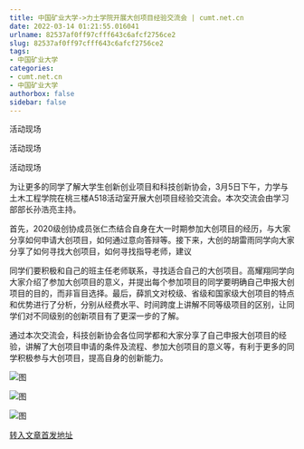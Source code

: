 ```yaml
---
title: 中国矿业大学->力土学院开展大创项目经验交流会 | cumt.net.cn
date: 2022-03-14 01:21:55.016041
urlname: 82537af0ff97cfff643c6afcf2756ce2
slug: 82537af0ff97cfff643c6afcf2756ce2
tags: 
- 中国矿业大学
categories:
- cumt.net.cn
- 中国矿业大学
authorbox: false
sidebar: false
---
```

活动现场

活动现场

活动现场

为让更多的同学了解大学生创新创业项目和科技创新协会，3月5日下午，力学与土木工程学院在桃三楼A518活动室开展大创项目经验交流会。本次交流会由学习部部长孙浩亮主持。  

首先，2020级创协成员张仁杰结合自身在大一时期参加大创项目的经历，与大家分享如何申请大创项目，如何通过意向答辩等。接下来，大创的胡雷雨同学向大家分享了如何寻找大创项目，如何寻找指导老师，建议
<!--more-->
同学们要积极和自己的班主任老师联系，寻找适合自己的大创项目。高耀翔同学向大家介绍了参加大创项目的意义，并提出每个参加项目的同学要明确自己申报大创项目的目的，而非盲目选择。最后，薛凯文对校级、省级和国家级大创项目的特点和优势进行了分析，分别从经费水平、时间跨度上讲解不同等级项目的区别，让同学们对不同级别的创新项目有了更深一步的了解。  

通过本次交流会，科技创新协会各位同学都和大家分享了自己申报大创项目的经验，讲解了大创项目申请的条件及流程、参加大创项目的意义等，有利于更多的同学积极参与大创项目，提高自身的创新能力。

![图](http://xwzx.cumt.edu.cn/_upload/article/images/70/c1/fe63d28a4174ae815c34dd94508a/36281c6a-2744-4453-805c-fcce071d2919.jpg)

![图](http://xwzx.cumt.edu.cn/_upload/article/images/70/c1/fe63d28a4174ae815c34dd94508a/bef84c1c-9ea8-4d35-b6c2-d2212db689ab.jpg)

![图](http://xwzx.cumt.edu.cn/_upload/article/images/70/c1/fe63d28a4174ae815c34dd94508a/3d667463-24e4-483d-bd72-3a129a933fe6.jpg)

[转入文章首发地址](http://xwzx.cumt.edu.cn/71/54/c523a618836/page.htm)